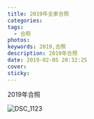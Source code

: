 ```yaml
---
title: 2019年全家合照
categories:
tags:
  - 合照
photos:
keywords: 2019,合照
description: 2019年合照
date: 2019-02-05 20:32:25
cover:
sticky:
---
```


2019年合照

<!-- more -->

![DSC_1123](20190205/DSC_1123.JPG)
